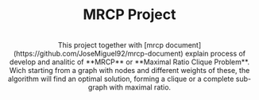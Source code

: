 # <center>MRCP Project</center>
<br>
<center>This project together with [mrcp document](https://github.com/JoseMiguel92/mrcp-document) explain process of develop and analitic of **MRCP** or **Maximal Ratio Clique Problem**. Wich starting from a graph with nodes and different weights of these, the algorithm will find an optimal solution, forming a clique or a complete sub-graph with maximal ratio.</center>
